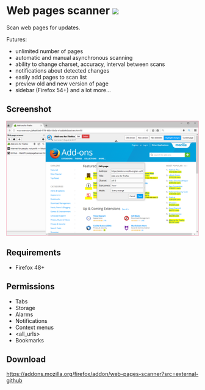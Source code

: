 # Web pages scanner ![](https://img.shields.io/badge/AMO-v.1.5.5-blue.svg)
Scan web pages for updates.

Futures:
- unlimited number of pages
- automatic and manual asynchronous scanning
- ability to change charset, accuracy, interval between scans
- notifications about detected changes
- easily add pages to scan list
- preview old and new version of page
- sidebar (Firefox 54+)
and a lot more...

## Screenshot
![](screenshots/1.png)

## Requirements
- Firefox 48+

## Permissions
- Tabs
- Storage
- Alarms
- Notifications
- Context menus
- <all_urls>
- Bookmarks

## Download
https://addons.mozilla.org/firefox/addon/web-pages-scanner?src=external-github

